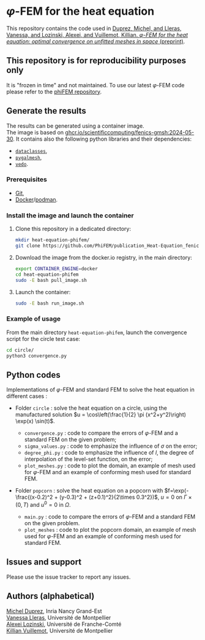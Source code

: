 # $\varphi$-FEM for the heat equation

This repository contains the code used in [Duprez, Michel, and Lleras, Vanessa, and Lozinski, Alexei, and Vuillemot, Killian. *$\varphi$-FEM for the heat equation: optimal convergence on unfitted meshes in space* (preprint)](https://arxiv.org/abs/2303.12013).  

## This repository is for reproducibility purposes only

It is "frozen in time" and not maintained.
To use our latest $\varphi$-FEM code please refer to the [phiFEM repository](https://github.com/PhiFEM/Poisson-Dirichlet-fenicsx).

## Generate the results

The results can be generated using a container image.  
The image is based on [ghcr.io/scientificcomputing/fenics-gmsh:2024-05-30](https://github.com/scientificcomputing/packages/pkgs/container/fenics-gmsh).
It contains also the following python libraries and their dependencies:
- [`dataclasses`](https://docs.python.org/3/library/dataclasses.html),
- [`pygalmesh`](https://pypi.org/project/pygalmesh/),
- [`vedo`](https://vedo.embl.es/).

### Prerequisites

- [Git](https://git-scm.com/),
- [Docker](https://www.docker.com/)/[podman](https://podman.io/).

### Install the image and launch the container

1) Clone this repository in a dedicated directory:
   
   ```bash
   mkdir heat-equation-phifem/
   git clone https://github.com/PhiFEM/publication_Heat-Equation_fenics.git heat-equation-phifem
   ```

2) Download the image from the docker.io registry, in the main directory:
   
   ```bash
   export CONTAINER_ENGINE=docker
   cd heat-equation-phifem
   sudo -E bash pull_image.sh
   ```

3) Launch the container:

   ```bash
   sudo -E bash run_image.sh
   ```

### Example of usage

From the main directory `heat-equation-phifem`, launch the convergence script for the circle test case:

```bash
cd circle/
python3 convergence.py
```

## Python codes 

Implementations of $\varphi$-FEM and standard FEM to solve the heat equation in different cases :

* Folder `circle` : solve the heat equation on a circle, using the manufactured solution $u = \cos\left(\frac{1}{2} \pi (x^2+y^2)\right) \exp(x) \sin(t)$. 
  - `convergence.py` : code to compare the errors of $\varphi$-FEM and a standard FEM on the given problem;
  - `sigma_values.py` : code to emphasize the influence of $\sigma$ on the error;
  - `degree_phi.py` : code to emphasize the influence of $l$, the degree of interpolation of the level-set function, on the error;
  - `plot_meshes.py` : code to plot the domain, an example of mesh used for $\varphi$-FEM and an example of conforming mesh used for standard FEM.


* Folder `popcorn` : solve the heat equation on a popcorn with $f=\exp(-\frac{(x-0.2)^2 + (y-0.3)^2 + (z+0.1)^2}{2\times 0.3^2})$, $u = 0$ on $\Gamma \times (0,T)$ and $u^0 = 0$ in $\Omega$.
  - `main.py` : code to compare the errors of $\varphi$-FEM and a standard FEM on the given problem.
  - `plot_meshes` : code to plot the popcorn domain, an example of mesh used for $\varphi$-FEM and an example of conforming mesh used for standard FEM.

## Issues and support

Please use the issue tracker to report any issues.

## Authors (alphabetical)

[Michel Duprez](https://michelduprez.fr/), Inria Nancy Grand-Est  
[Vanessa Lleras](https://vanessalleras.wixsite.com/lleras), Université de Montpellier  
[Alexei Lozinski](https://orcid.org/0000-0003-0745-0365), Université de Franche-Comté  
[Killian Vuillemot](https://kvuillemot.github.io/), Université de Montpellier
